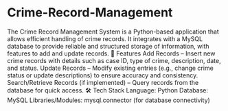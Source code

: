 # Crime-Record-Management
The Crime Record Management System is a Python-based application that allows efficient handling of crime records. It integrates with a MySQL database to provide reliable and structured storage of information, with features to add and update records.
🔑 Features
Add Records – Insert new crime records with details such as case ID, type of crime, description, date, and status. 
Update Records – Modify existing entries (e.g., change crime status or update descriptions) to ensure accuracy and consistency. 
Search/Retrieve Records (if implemented) – Query records from the database for quick access. 
🛠️ Tech Stack 
Language: Python
Database: MySQL Libraries/Modules: mysql.connector (for database connectivity)
